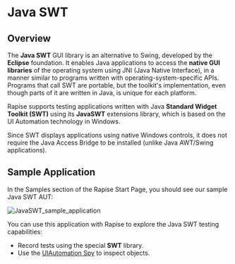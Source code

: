 # Java SWT

## Overview
The **Java SWT** GUI library is an alternative to Swing, developed by the **Eclipse** foundation. It enables Java applications to access the **native GUI libraries** of the operating system using JNI (Java Native Interface), in a manner similar to programs written with operating-system-specific APIs. Programs that call SWT are portable, but the toolkit's implementation, even though parts of it are written in Java, is unique for each platform.

Rapise supports testing applications written with Java **Standard Widget Toolkit (SWT)** using its **JavaSWT** extensions library, which is based on the UI Automation technology in Windows.

Since SWT displays applications using native Windows controls, it does not require the Java Access Bridge to be installed (unlike Java AWT/Swing applications).

## Sample Application

In the Samples section of the Rapise Start Page, you should see our sample Java SWT AUT:

![JavaSWT\_sample\_application](./img/java_swt1.png)

You can use this application with Rapise to explore the Java SWT testing capabilities:

*   Record tests using the special **SWT** library.
*   Use the [UIAutomation Spy](object_spy_uiautomation.md) to inspect objects.